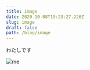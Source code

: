 ```yaml
---
title: image
date: 2020-10-08T19:23:27.226Z
slug: image
draft: false
path: /blog/image
---
```

わたしです

![me](/images/me.png "me, obviously")